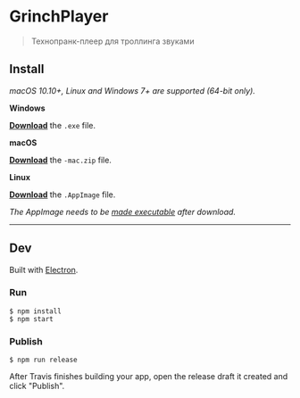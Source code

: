 # GrinchPlayer

> Технопранк-плеер для троллинга звуками

## Install

*macOS 10.10+, Linux and Windows 7+ are supported (64-bit only).*

**Windows**

[**Download**](https://github.com/n3tman/GrinchPlayer/releases/latest) the `.exe` file.

**macOS**

[**Download**](https://github.com/n3tman/GrinchPlayer/releases/latest) the `-mac.zip` file.

**Linux**

[**Download**](https://github.com/n3tman/GrinchPlayer/releases/latest) the `.AppImage` file.

*The AppImage needs to be [made executable](http://discourse.appimage.org/t/how-to-make-an-appimage-executable/80) after download.*

---

## Dev

Built with [Electron](https://electronjs.org).

### Run

```
$ npm install
$ npm start
```

### Publish

```
$ npm run release
```

After Travis finishes building your app, open the release draft it created and click "Publish".
